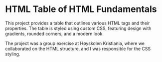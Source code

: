 # HTML Table of HTML Fundamentals

This project provides a table that outlines various HTML tags and their properties. The table is styled using custom CSS, featuring design with gradients, rounded corners, and a modern look.

The project was a group exercise at Høyskolen Kristiania, where we collaborated on the HTML structure, and I was responsible for the CSS styling.
